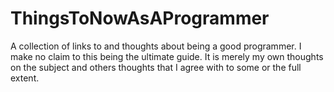 # ThingsToNowAsAProgrammer
A collection of links to and thoughts about being a good programmer. I make no claim to this being the ultimate guide. It is merely my own thoughts on the subject and others thoughts that I agree with to some or the full extent.
